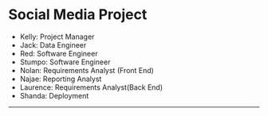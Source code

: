 # Social Media Project

- Kelly: Project Manager
- Jack: Data Engineer
- Red: Software Engineer
- Stumpo: Software Engineer
- Nolan: Requirements Analyst (Front End)
- Najae: Reporting Analyst
- Laurence: Requirements Analyst(Back End)
- Shanda: Deployment

---